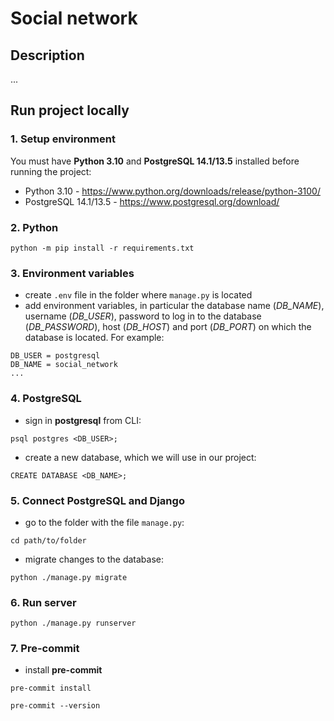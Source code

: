 # Social network

## Description
...

## Run project locally

### 1. Setup environment
You must have **Python 3.10** and **PostgreSQL 14.1/13.5** installed before running the project:

- Python 3.10 - https://www.python.org/downloads/release/python-3100/
- PostgreSQL 14.1/13.5 - https://www.postgresql.org/download/

### 2. Python
```shell
python -m pip install -r requirements.txt
```

### 3. Environment variables
- create `.env` file in the folder where `manage.py` is located
- add environment variables, in particular the database name (_DB_NAME_), username (_DB_USER_), password to log in to
the database (_DB_PASSWORD_), host (_DB_HOST_) and port (_DB_PORT_) on which the database is located. For example:
```shell
DB_USER = postgresql
DB_NAME = social_network
...
```
### 4. PostgreSQL
- sign in **postgresql** from CLI:
```shell
psql postgres <DB_USER>;
```
- create a new database, which we will use in our project:
```shell
CREATE DATABASE <DB_NAME>;
```

### 5. Connect PostgreSQL and Django
- go to the folder with the file ``manage.py``:
```shell
cd path/to/folder
```
- migrate changes to the database:
```shell
python ./manage.py migrate
```

### 6. Run server
```shell
python ./manage.py runserver
```

### 7. Pre-commit
- install **pre-commit**
```shell
pre-commit install
```
```shell
pre-commit --version
```
